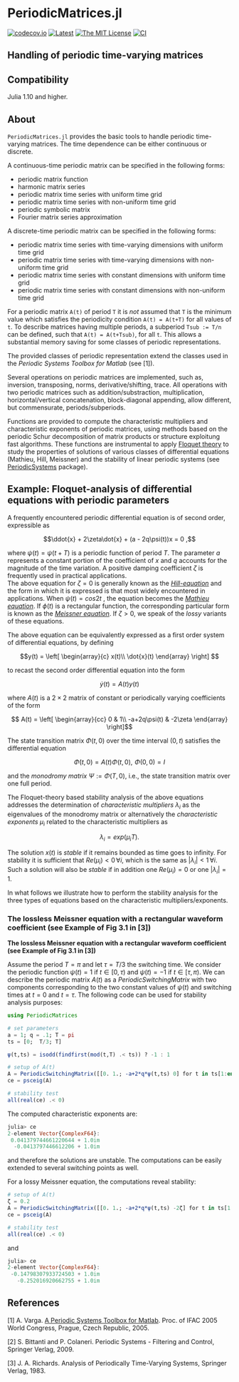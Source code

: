 # PeriodicMatrices.jl

<!-- [![DOI](https://zenodo.org/badge/DOI/10.5281/zenodo.4568159.svg)](https://doi.org/10.5281/zenodo.4568159) -->
[![codecov.io](https://codecov.io/gh/andreasvarga/PeriodicMatrices.jl/coverage.svg?branch=main)](https://codecov.io/gh/andreasvarga/PeriodicMatrices.jl?branch=main)
[![Latest](https://img.shields.io/badge/docs-latest-blue.svg)](https://andreasvarga.github.io/PeriodicMatrices.jl/dev/)
[![The MIT License](https://img.shields.io/badge/license-MIT-brightgreen.svg?style=flat-square)](https://github.com/andreasvarga/PeriodicMatrices.jl/blob/main/LICENSE.md)
[![CI](https://github.com/andreasvarga/PeriodicMatrices/actions/workflows/CI.yml/badge.svg)](https://github.com/andreasvarga/PeriodicMatrices/actions/workflows/CI.yml)

## Handling of periodic time-varying matrices

## Compatibility

Julia 1.10 and higher.

<!-- ## How to install

````JULIA
pkg> add PeriodicMatrices
pkg> test PeriodicMatrices
```` -->

## About

`PeriodicMatrices.jl` provides the basic tools to handle periodic time-varying matrices. 
The time dependence can be either continuous or discrete. 

A continuous-time periodic matrix can be specified in the following forms:

- periodic matrix function
- harmonic matrix series
- periodic matrix time series with uniform time grid 
- periodic matrix time series with non-uniform time grid
- periodic symbolic matrix
- Fourier matrix series approximation   

A discrete-time periodic matrix can be specified in the following forms:

- periodic matrix time series with time-varying dimensions with uniform time grid
- periodic matrix time series with time-varying dimensions with non-uniform time grid
- periodic matrix time series with constant dimensions with uniform time grid
- periodic matrix time series with constant dimensions with non-uniform time grid

For a periodic matrix `A(t)` of period `T` it is _not_ assumed that `T` is the minimum value
which satisfies the periodicity condition `A(t) = A(t+T)` for all values of `t`. To describe 
matrices having multiple periods, a subperiod `Tsub := T/n` can be defined, such that `A(t) = A(t+Tsub)`,
for all `t`. This allows a substantial memory saving for some classes of periodic representations. 

The provided classes of periodic representation extend the classes used in the _Periodic Systems Toolbox for Matlab_ (see [1]).  

Several operations on periodic matrices are implemented, such as, inversion, transposing, norms, derivative/shifting, trace.
All operations with two periodic matrices such as addition/substraction, multiplication, horizontal/vertical concatenation, block-diagonal appending,
allow different, but commensurate, periods/subperiods.  

Functions are provided to compute the characteristic multipliers and characteristic exponents of periodic matrices, using methods based on the periodic Schur decomposition of matrix products 
or structure exploitung fast algorithms. 
These functions are instrumental to apply [Floquet theory](https://en.wikipedia.org/wiki/Floquet_theory) to study the properties of solutions of 
various classes of differential equations (Mathieu, Hill, Meissner) and the stability of linear periodic systems (see [PeriodicSystems](https://github.com/andreasvarga/PeriodicSystems.jl) package). 
 
## Example: Floquet-analysis of differential equations with periodic parameters

A frequently encountered periodic differential equation is of second order, expressible as

$$\ddot{x} + 2\zeta\dot{x} + (a - 2q\psi(t))x = 0 ,$$

where  $ψ(t) = ψ(t+T)$ is a periodic function of period $T$. The parameter $a$ represents a constant portion of the
coefficient of $x$ and $q$ accounts for the magnitude of the time variation. A positive damping coefficient $\zeta$ is frequently used in practical applications.  
The above equation for $\zeta = 0$ is generally known as the [_Hill-equation_](https://en.wikipedia.org/wiki/Hill_differential_equation) and the form in which
it is expressed is that most widely encountered in applications. When $\psi(t) = cos 2t$ , the equation becomes the [_Mathieu equation_](https://en.wikipedia.org/wiki/Mathieu_function#Mathieu_equation).
If $\phi(t)$ is a rectangular function, the corresponding particular form is known
as the [_Meissner equation_](https://en.wikipedia.org/wiki/Meissner_equation). If $\zeta > 0$, we speak of the _lossy_ variants of these equations.

The above equation can be equivalently expressed as a first order system of differential equations, by defining

```math
y(t) = \left[  \begin{array}{c} x(t)\\ \dot{x}(t) \end{array} \right] 
```    

to recast the second order differential equation into the form

$$ \dot{y}(t) = A(t)y(t)$$

where $A(t)$ is a $2\times 2$ matrix of constant or periodically varying coefficients of the form

```math
   A(t) = \left[ \begin{array}{cc} 
          0 & 1\\
          -a+2q\psi(t) & -2\zeta 
          \end{array} \right]
```         

The state transition matrix $\Phi(t,0)$ over the time interval $(0,t)$ satisfies the differential equation 

```math
\dot{\Phi}(t,0) = A(t)\Phi(t,0),  \,\, \Phi(0,0) = I 
``` 

and the _monodromy matrix_ $\Psi := \Phi(T,0)$, i.e., the state transition matrix over one full period.

The Floquet-theory based stability analysis of the above equations addresses the determination of _characteristic multipliers_ $\lambda_i$ as the eigenvalues of the monodromy matrix
or alternatively the _characteristic exponents_ $\mu_i$ related to the characteristic multipliers as

$$ \lambda_i = exp(\mu_iT) .$$ 

The solution $x(t)$ is _stable_ if it remains bounded as time goes to infinity.  For stability it is sufficient that $Re(\mu_i) < 0 \, \forall i$, which is the same as $|\lambda_i| < 1 \, \forall i$. 
Such a solution will also be _stable_ if in addition one $Re(\mu_i) = 0$ or one $|\lambda_i| = 1$. 

In what follows we illustrate how to perform the stability analysis for the three types of equations based on the characteristic multipliers/exponents.  

### The lossless Meissner equation with a rectangular waveform coefficient (see Example of Fig 3.1 in [3])

**The lossless Meissner equation with a rectangular waveform coefficient (see Example of Fig 3.1 in [3])**

Assume the period $T = \pi$ and let $\tau = T/3$ the switching time. We consider the periodic function $\psi(t) = 1$ if $t \in [0,\tau)$ and $\psi(t) = -1$ if $t \in [\tau,\pi)$. 
We can describe the periodic matrix $A(t)$ as a _PeriodicSwitchingMatrix_  with two components corresponding to the two constant values of $\psi(t)$ and switching times at $t = 0$ and $t = \tau$. 
The following code can be used for stability analysis purposes:

````JULIA
using PeriodicMatrices

# set parameters
a = 1; q = .1; T = pi
ts = [0;  T/3; T] 

ψ(t,ts) = isodd(findfirst(mod(t,T) .< ts)) ? -1 : 1

# setup of A(t)
A = PeriodicSwitchingMatrix([[0. 1.; -a+2*q*ψ(t,ts) 0] for t in ts[1:end-1]], ts[1:end-1], T)
ce = psceig(A)  

# stability test
all(real(ce) .< 0)
````

The computed characteristic exponents are:

````JULIA
julia> ce 
2-element Vector{ComplexF64}:
 0.041379744661220644 + 1.0im
  -0.0413797446612206 + 1.0im
````
and therefore the solutions are unstable. The computations can be easily extended to several switching points as well.

For a lossy Meissner equation, the computations reveal stability:

````JULIA
# setup of A(t)
ζ = 0.2
A = PeriodicSwitchingMatrix([[0. 1.; -a+2*q*ψ(t,ts) -2ζ] for t in ts[1:end-1]], ts[1:end-1], T)
ce = psceig(A)  

# stability test
all(real(ce) .< 0)
````
and 
````JULIA
julia> ce
2-element Vector{ComplexF64}:
 -0.14798307933724503 + 1.0im
   -0.252016920662755 + 1.0im
````

## References

[1] A. Varga. [A Periodic Systems Toolbox for Matlab](https://elib.dlr.de/12283/1/varga_ifac2005p1.pdf). Proc. of IFAC 2005 World Congress, Prague, Czech Republic, 2005.

[2] S. Bittanti and P. Colaneri. Periodic Systems - Filtering and Control, Springer Verlag, 2009.

[3] J. A. Richards. Analysis of Periodically Time-Varying Systems, Springer Verlag, 1983.
